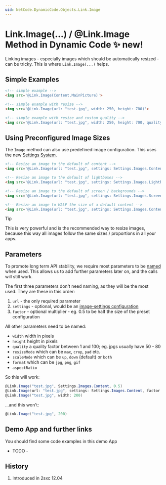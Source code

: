 ```yaml
---
uid: NetCode.DynamicCode.Objects.Link.Image
---
```


# Link.Image(...) / @Link.Image Method in Dynamic Code ✨ new!

Linking images - especially images which should be automatically resized - can be tricky. This is where `Link.Image(...)` helps. 

## Simple Examples

```html
<!-- simple example -->
<img src='@Link.Image(Content.MainPicture)'>

<!-- simple example with resize -->
<img src='@Link.Image(url: "test.jpg", width: 250, height: 700)'>

<!-- simple example with resize and custom quality -->
<img src='@Link.Image(url: "test.jpg", width: 250, height: 700, quality: 75.2)'>
```

## Using Preconfigured Image Sizes

The `Image` method can also use predefined image configuration. This uses the new [Settings System](xref:Basics.Configuration.Index).

```html
<!-- Resize an image to the default of content -->
<img src='@Link.Image(url: "test.jpg", settings: Settings.Images.Content)'>

<!-- Resize an image to the default of lightboxes -->
<img src='@Link.Image(url: "test.jpg", settings: Settings.Images.Lightbox)'>

<!-- Resize an image to the default of screen / backgrounds -->
<img src='@Link.Image(url: "test.jpg", settings: Settings.Images.Screen)'>

<!-- Resize an image to HALF the size of a default content -->
<img src='@Link.Image(url: "test.jpg", settings: Settings.Images.Content, factor: 0.5)'>
```

> [!TIP]
> This is very powerful and is the recommended way to resize images,
> because this way all images follow the same sizes / proportions in all your apps.

## Parameters

To promote long term API stability, we require most parameters to be [named](xref:NetCode.Conventions.NamedParameters) when used. 
This allows us to add further parameters later on, and the calls will still work.

The first three parameters don't need naming, as they will be the most used. They are these in this order:

1. `url` - the only required parameter
2. `settings` - optional, would be an [image-settings configuration](xref:Basics.Configuration.SystemSettings)
3. `factor` - optional multiplier - eg. 0.5 to be half the size of the preset configuration

All other parameters need to be named:

* `width` width in pixels
* `height` height in pixels
* `quality` a quality factor between 1 and 100; eg. jpgs usually have 50 - 80
* `resizeMode` which can be `max`, `crop`, `pad` etc.
* `scaleMode` which can be `up`, `down` (default) or `both`
* `format` which can be `jpg`, `png`, `gif`
* `aspectRatio` 

So this will work:

```c#
@Link.Image("test.jpg", Settings.Images.Content, 0.5)
@Link.Image(url: "test.jpg", settings: Settings.Images.Content, factor: 0.5)
@Link.Image("test.jpg", width: 200)
```

...and this won't:

```c#
@Link.Image("test.jpg", 200)
```


## Demo App and further links

You should find some code examples in this demo App

* TODO - 

## History

1. Introduced in 2sxc 12.04
